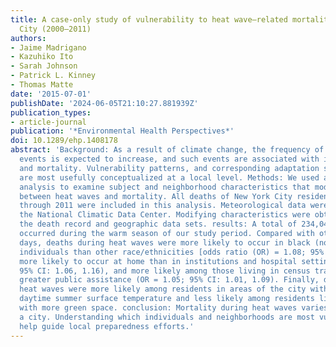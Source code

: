 ```yaml
---
title: A case-only study of vulnerability to heat wave–related mortality in New York
  City (2000–2011)
authors:
- Jaime Madrigano
- Kazuhiko Ito
- Sarah Johnson
- Patrick L. Kinney
- Thomas Matte
date: '2015-07-01'
publishDate: '2024-06-05T21:10:27.881939Z'
publication_types:
- article-journal
publication: '*Environmental Health Perspectives*'
doi: 10.1289/ehp.1408178
abstract: 'Background: As a result of climate change, the frequency of extreme temperature
  events is expected to increase, and such events are associated with increased morbidity
  and mortality. Vulnerability patterns, and corresponding adaptation strategies,
  are most usefully conceptualized at a local level. Methods: We used a case-only
  analysis to examine subject and neighborhood characteristics that modified the association
  between heat waves and mortality. All deaths of New York City residents from 2000
  through 2011 were included in this analysis. Meteorological data were obtained from
  the National Climatic Data Center. Modifying characteristics were obtained from
  the death record and geographic data sets. results: A total of 234,042 adult deaths
  occurred during the warm season of our study period. Compared with other warm-season
  days, deaths during heat waves were more likely to occur in black (non-Hispanic)
  individuals than other race/ethnicities [odds ratio (OR) = 1.08; 95% CI: 1.03, 1.12],
  more likely to occur at home than in institutions and hospital settings (OR = 1.11;
  95% CI: 1.06, 1.16), and more likely among those living in census tracts that received
  greater public assistance (OR = 1.05; 95% CI: 1.01, 1.09). Finally, deaths during
  heat waves were more likely among residents in areas of the city with higher relative
  daytime summer surface temperature and less likely among residents living in areas
  with more green space. conclusion: Mortality during heat waves varies widely within
  a city. Understanding which individuals and neighborhoods are most vulnerable can
  help guide local preparedness efforts.'
---
```


